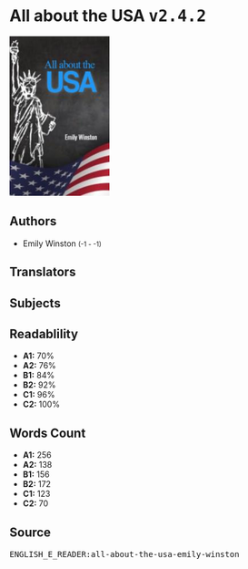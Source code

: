 # All about the USA <kbd>v2.4.2</kbd>

![](./cover.medium.jpg "")

## Authors


 - Emily Winston <small>(-1 - -1)</small>

## Translators



## Subjects



## Readablility


 - **A1:** 70%
 - **A2:** 76%
 - **B1:** 84%
 - **B2:** 92%
 - **C1:** 96%
 - **C2:** 100%

## Words Count


 - **A1:** 256
 - **A2:** 138
 - **B1:** 156
 - **B2:** 172
 - **C1:** 123
 - **C2:** 70

## Source


<kbd>ENGLISH_E_READER:all-about-the-usa-emily-winston</kbd>
